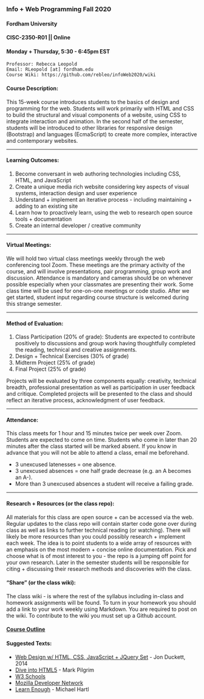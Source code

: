### Info + Web Programming Fall 2020
#### Fordham University
#### CISC-2350-R01 || Online 
#### Monday + Thursday, 5:30 - 6:45pm EST 

	Professor: Rebecca Leopold
	Email: RLeopold [at] fordham.edu
	Course Wiki: https://github.com/rebleo/infoWeb2020/wiki

#### Course Description:
This 15-week course introduces students to the basics of design and programming for the web. Students will work primarily with HTML and CSS to build the structural and visual components of a website, using CSS to integrate interaction and animation. In the second half of the semester, students will be introduced to other libraries for responsive design (Bootstrap) and languages (EcmaScript) to create more complex, interactive and contemporary websites.

---

#### Learning Outcomes:
1. Become conversant in web authoring technologies including CSS, HTML, and JavaScript
2. Create a unique media rich website considering key aspects of visual systems, interaction design
and user experience
3. Understand + implement an iterative process - including maintaining + adding to an existing site 
4. Learn how to proactively learn, using the web to research open source tools + documentation
5. Create an internal developer / creative community

---
#### Virtual Meetings:
We will hold two virtual class meetings weekly through the web conferencing tool Zoom. These meetings are the primary activity of the course, and will involve presentations, pair programming, group work and discussion. Attendance is mandatory and cameras should be on whenever possible especially when your classmates are presenting their work. Some class time will be used for one-on-one meetings or code studio. After we get started, student input regarding course structure is welcomed during this strange semester.

---

#### Method of Evaluation:
1. Class Participation (20% of grade): Students are expected to contribute positively to discussions and group work having thoughtfully completed the reading, technical and creative assignments.
2. Design + Technical Exercises (30% of grade)
3. Midterm Project (25% of grade)
4. Final Project (25% of grade)
  
Projects will be evaluated by three components equally: creativity, technical breadth, professional presentation as well as participation in user feedback and critique. Completed projects will be presented to the class and should reflect an iterative process, acknowledgment of user feedback.


---
#### Attendance:
This class meets for 1 hour and 15 minutes twice per week over Zoom. Students are expected to come on time. Students who come in later than 20 minutes after the class started will be marked absent. If you know in advance that you will not be able to attend a class, email me beforehand.
  * 3 unexcused latenesses = one absence.
  * 3 unexcused absences = one half grade decrease (e.g. an A becomes an A-). 
  * More than 3 unexcused absences a student will receive a failing grade.

---
#### Research + Resources (or the class repo):
All materials for this class are open source + can be accessed via the web. Regular updates to the class repo will contain starter code gone over during class as well as links to further technical reading (or watching). There will likely be more resources than you could possibly research + implement each week. The idea is to point students to a wide array of resources with an emphasis on the most modern + concise online documentation. Pick and choose what is of most interest to you - the repo is a jumping off point for your own research. Later in the semester students will be responsible for citing + discussing their research methods and discoveries with the class.

#### “Share” (or the class wiki):
The class wiki - is where the rest of the syllabus including in-class and homework assignments will be found. To turn in your homework you should add a link to your work weekly using Markdown. You are required to post on the wiki. To contribute to the wiki you must set up a Github account.

#### [Course Outline](schedule.md)


#### Suggested Texts:
* [Web Design w/ HTML, CSS, JavaScript + JQuery Set](https://www.amazon.com/Web-Design-HTML-JavaScript-jQuery/dp/1118907442/ref=sr_1_3?ie=UTF8&qid=1526310943&sr=8-3&keywords=html+and+css) - Jon Duckett, 2014
* [Dive into HTML5](http://diveinto.html5doctor.com/) - Mark Pilgrim
* [W3 Schools](https://www.w3schools.com/)
* [Mozilla Developer Network](https://developer.mozilla.org/en-US/)
* [Learn Enough](https://www.learnenough.com/) - Michael Hartl

